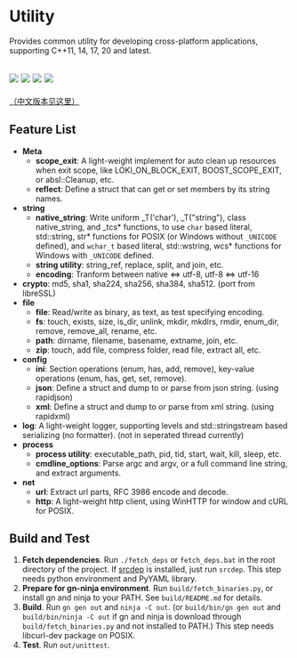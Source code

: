 # Utility
Provides common utility for developing cross-platform applications, supporting C++11, 14, 17, 20 and latest.

![](https://github.com/Streamlet/utility/actions/workflows/windows.yml/badge.svg) ![](https://github.com/Streamlet/utility/actions/workflows/winxp.yml/badge.svg) ![](https://github.com/Streamlet/utility/actions/workflows/linux.yml/badge.svg) ![](https://github.com/Streamlet/utility/actions/workflows/macos.yml/badge.svg)
---
[（中文版本见这里）](README_zh.md)

## Feature List

* **Meta**
  * **scope_exit**: A light-weight implement for auto clean up resources when exit scope, like LOKI_ON_BLOCK_EXIT, BOOST_SCOPE_EXIT, or absl::Cleanup, etc.
  * **reflect**: Define a struct that can get or set members by its string names.
* **string**
  * **native_string**: Write uniform _T('char'), _T("string"), class native_string, and _tcs* functions, to use `char` based literal, std::string, str* functions for POSIX (or Windows without `_UNICODE` defined), and `wchar_t` based literal, std::wstring, wcs* functions for Windows with `_UNICODE` defined.
  * **string utility**: string_ref, replace, split, and join, etc.
  * **encoding**: Tranform between native <=> utf-8, utf-8 <=> utf-16
* **crypto**: md5, sha1, sha224, sha256, sha384, sha512. (port from libreSSL)
* **file**
  * **file**: Read/write as binary, as text, as test specifying encoding.
  * **fs**: touch, exists, size, is_dir, unlink, mkdir, mkdirs, rmdir, enum_dir, remove, remove_all, rename, etc.
  * **path**: dirname, filename, basename, extname, join, etc.
  * **zip**: touch, add file, compress folder, read file, extract all, etc.
* **config**
  * **ini**: Section operations (enum, has, add, remove), key-value operations (enum, has, get, set, remove).
  * **json**: Define a struct and dump to or parse from json string. (using rapidjson)
  * **xml**: Define a struct and dump to or parse from xml string. (using rapidxml)
* **log**: A light-weight logger, supporting levels and std::stringstream based serializing (no formatter). (not in seperated thread currently)
* **process**
  * **process utility**: executable_path, pid, tid, start, wait, kill, sleep, etc.
  * **cmdline_options**: Parse argc and argv, or a full command line string, and extract arguments.
* **net**
  * **url**: Extract url parts, RFC 3986 encode and decode.
  * **http**: A light-weight http client, using WinHTTP for window and cURL for POSIX.

## Build and Test

1. **Fetch dependencies**. Run `./fetch_deps` or `fetch_deps.bat` in the root directory of the project. If [srcdep](https://github.com/Streamlet/srcdep) is installed, just run `srcdep`. This step needs python environment and PyYAML library.
2. **Prepare for gn-ninja environment**. Run `build/fetch_binaries.py`, or install gn and ninja to your PATH. See `build/README.md` for details.
3. **Build**. Run `gn gen out` and `ninja -C out`. (or `build/bin/gn gen out` and `build/bin/ninja -C out` if gn and ninja is download through `build/fetch_binaries.py` and not installed to PATH.) This step needs libcurl-dev package on POSIX.
4. **Test**. Run `out/unittest`.
